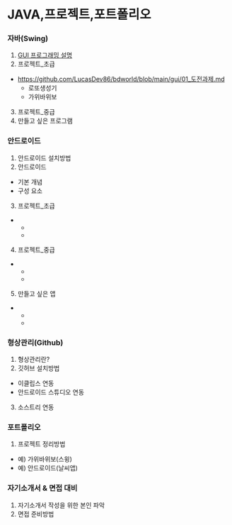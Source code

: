 # JAVA,프로젝트,포트폴리오

### 자바(Swing)
1. [GUI 프로그래밍 설명](https://github.com/LucasDev86/bdworld/blob/main/gui/gui.md)
2. 프로젝트_초급
  * https://github.com/LucasDev86/bdworld/blob/main/gui/01_도전과제.md
    - 로또생성기
    - 가위바위보
    
3. 프로젝트_중급
4. 만들고 싶은 프로그램

### 안드로이드
1. 안드로이드 설치방법
2. 안드로이드
  - 기본 개념
  - 구성 요소
3. 프로젝트_초급
  - 
    - 
    - 
4. 프로젝트_중급
  - 
    - 
    - 
5. 만들고 싶은 앱
  - 
    - 
    - 
### 형상관리(Github)
1. 형상관리란?
2. 깃허브 설치방법
  - 이클립스 연동
  - 안드로이드 스튜디오 연동
3. 소스트리 연동

### 포트폴리오
1. 프로젝트 정리방법
  - 예) 가위바위보(스윙)
  - 예) 안드로이드(날씨앱)
  
### 자기소개서 & 면접 대비
1. 자기소개서 작성을 위한 본인 파악
2. 면접 준비방법



